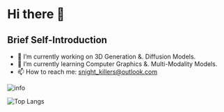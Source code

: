 # Hi there 👋

## Brief Self-Introduction

- 🔭 I’m currently working on 3D Generation &. Diffusion Models.
- 🌱 I’m currently learning Computer Graphics &. Multi-Modality Models.
- 📫 How to reach me: snight_killers@outlook.com


![info](https://github-readme-stats.vercel.app/api?username=night-killer&show_icons=true&count_private=true&hide=prs&theme=default_repocard)

![Top Langs](https://github-readme-stats.vercel.app/api/top-langs/?username=night-killer)
<!--
**night-killer/night-killer** is a ✨ _special_ ✨ repository because its `README.md` (this file) appears on your GitHub profile.
Here are some ideas to get you started:
- 🔭 I’m currently working ...
- 🌱 I’m currently learning ...
- 👯 I’m looking to collaborate on ...
- 🤔 I’m looking for help with ...
- 💬 Ask me about ...
- 📫 How to reach me: ...
- 😄 Pronouns: ...
- ⚡ Fun fact: ...
-->
